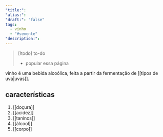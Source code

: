 ```yaml
---
"title:": 
"alias:": 
"draft:": "false"
tags:
  - vinho
  - "#semente"
"description:":
---
```

>[!todo] to-do
> - popular essa página


vinho é uma bebida alcoólica, feita a partir da fermentação de [[tipos de uva|uvas]]. 
## características
1. [[doçura]]
2. [[acidez]]
3. [[taninos]]
4. [[álcool]]
5. [[corpo]]
 